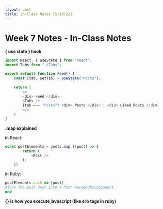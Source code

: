 ```yaml
---
layout: post
title: In-Class Notes [5/10/22]
---
```


# Week 7 Notes - In-Class Notes

**{ use state } hook**

```javascript
import React, { useState } from "react";
import Tabs from "./Tabs";

export default function Feed() {
    const [tab, setTab] = useState("Posts");
    
    return (
        <>
        <div> Feed </div>
        <Tabs />
        {tab === "Posts"? <div> Posts </div> : <div> Liked Posts </div>}
        </>
    )
}
```


**.map explained**

in React:     
```javascript
const postElements = posts.map ((post) => {
        return (
            <Post />
        );
    })
```
    

in Ruby: 
```ruby
postElements.each do |post|
#turn the post hash into a Post decodeURIComponent
end
```
    

**{} is how you execute javascript (like erb tags in ruby)**

